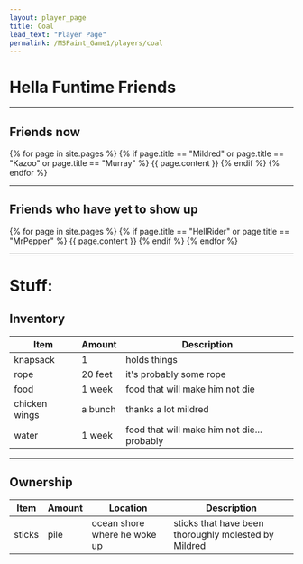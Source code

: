 ```yaml
---
layout: player_page
title: Coal
lead_text: "Player Page" 
permalink: /MSPaint_Game1/players/coal
---
```

# Hella Funtime Friends

***

## Friends now

{% for page in site.pages %}
{% if page.title == "Mildred"  or page.title == "Kazoo" or page.title == "Murray" %}
{{ page.content }}
{% endif %}
{% endfor %}

***

## Friends who have yet to show up

{% for page in site.pages %}
{% if page.title == "HellRider"  or page.title == "MrPepper" %}
{{ page.content }}
{% endif %}
{% endfor %}

***

# Stuff:

## Inventory

  | Item | Amount |  Description |
  |------|---------|-------------|
  | knapsack | 1 | holds things |
  | rope | 20 feet | it's probably some rope |
  | food | 1 week | food that will make him not die |
  | chicken wings | a bunch | thanks a lot mildred |
  | water | 1 week | food that will make him not die... probably |

***

## Ownership
  
  | Item | Amount |  Location | Description |
  |------|---------|----------|-------------|
  | sticks | pile | ocean shore where he woke up | sticks that have been thoroughly molested by Mildred |
